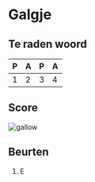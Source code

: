 # Galgje

## Te raden woord

|P|A|P|A|
|-|-|-|-|
|1|2|3|4|

## Score
![gallow](./images/1.png)

## Beurten
1. E